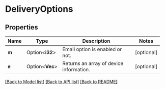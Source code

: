 # DeliveryOptions

## Properties

Name | Type | Description | Notes
------------ | ------------- | ------------- | -------------
**m** | Option<**i32**> | Email option is enabled or not. | [optional]
**e** | Option<**Vec<String>**> | Returns an array of device information. | [optional]

[[Back to Model list]](../README.md#documentation-for-models) [[Back to API list]](../README.md#documentation-for-api-endpoints) [[Back to README]](../README.md)
